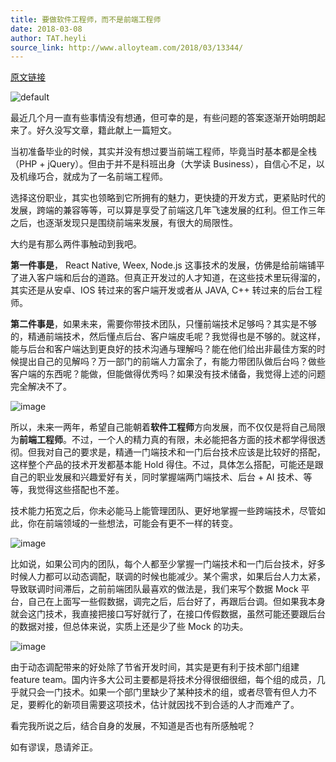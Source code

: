 ```yaml
---
title: 要做软件工程师，而不是前端工程师
date: 2018-03-08
author: TAT.heyli
source_link: http://www.alloyteam.com/2018/03/13344/
---
```


<!-- {% raw %} - for jekyll -->

[原文链接](https://github.com/lcxfs1991/blog/issues/24)

![default](https://user-images.githubusercontent.com/3348398/37134219-801d9a66-22d2-11e8-91ab-7e455695218c.jpg)

最近几个月一直有些事情没有想通，但可幸的是，有些问题的答案逐渐开始明朗起来了。好久没写文章，籍此献上一篇短文。

当初准备毕业的时候，其实并没有想过要当前端工程师，毕竟当时基本都是全栈（PHP + jQuery）。但由于并不是科班出身（大学读 Business），自信心不足，以及机缘巧合，就成为了一名前端工程师。

选择这份职业，其实也领略到它所拥有的魅力，更快捷的开发方式，更紧贴时代的发展，跨端的兼容等等，可以算是享受了前端这几年飞速发展的红利。但工作三年之后，也逐渐发现只是围绕前端来发展，有很大的局限性。

大约是有那么两件事触动到我吧。

**第一件事是**， React Native, Weex, Node.js 这事技术的发展，仿佛是给前端铺平了进入客户端和后台的道路。但真正开发过的人才知道，在这些技术里玩得溜的，其实还是从安卓、IOS 转过来的客户端开发或者从 JAVA, C++ 转过来的后台工程师。

**第二件事是**，如果未来，需要你带技术团队，只懂前端技术足够吗？其实是不够的，精通前端技术，然后懂点后台、客户端皮毛呢？我觉得也是不够的。就这样，能与后台和客户端达到更良好的技术沟通与理解吗？能在他们给出非最佳方案的时候提出自己的见解吗？万一部门的前端人力富余了，有能力带团队做后台吗？做些客户端的东西呢？能做，但能做得优秀吗？如果没有技术储备，我觉得上述的问题完全解决不了。

![image](https://user-images.githubusercontent.com/3348398/37133613-81b74fdc-22cf-11e8-8613-2abe79cd9021.png)

所以，未来一两年，希望自己能朝着**软件工程师**方向发展，而不仅仅是将自己局限为**前端工程师**。不过，一个人的精力真的有限，未必能把各方面的技术都学得很透彻。但我对自己的要求是，精通一门端技术和一门后台技术应该是比较好的搭配，这样整个产品的技术开发都基本能 Hold 得住。不过，具体怎么搭配，可能还是跟自己的职业发展和兴趣爱好有关，同时掌握端两门端技术、后台 + AI 技术、等等，我觉得这些搭配也不差。

技术能力拓宽之后，你未必能马上能管理团队、更好地掌握一些跨端技术，尽管如此，你在前端领域的一些想法，可能会有更不一样的转变。

![image](https://user-images.githubusercontent.com/3348398/37133778-49ff1ede-22d0-11e8-9719-c145f43b3be9.png)

比如说，如果公司内的团队，每个人都至少掌握一门端技术和一门后台技术，好多时候人力都可以动态调配，联调的时候也能减少。某个需求，如果后台人力太紧，导致联调时间滞后，之前前端团队最喜欢的做法是，我们来写个数据 Mock 平台，自己在上面写一些假数据，调完之后，后台好了，再跟后台调。但如果我本身就会这门技术，我直接把接口写好就行了，在接口传假数据，虽然可能还要跟后台的数据对接，但总体来说，实质上还是少了些 Mock 的功夫。

![image](https://user-images.githubusercontent.com/3348398/37134254-aa84fad8-22d2-11e8-95cd-d7741a47696d.png)

由于动态调配带来的好处除了节省开发时间，其实是更有利于技术部门组建 feature team。国内许多大公司主要都是将技术分得很细很细，每个组的成员，几乎就只会一门技术。如果一个部门里缺少了某种技术的组，或者尽管有但人力不足，要孵化的新项目需要这项技术，估计就因找不到合适的人才而难产了。

看完我所说之后，结合自身的发展，不知道是否也有所感触呢？

如有谬误，恳请斧正。

<!-- {% endraw %} - for jekyll -->